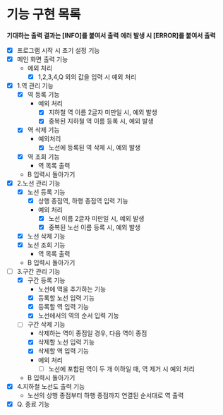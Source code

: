 # 기능 구현 목록
**기대하는 출력 결과는 [INFO]를 붙여서 출력**
**에러 발생 시 [ERROR]를 붙여서 출력**

- [X] 프로그램 시작 시 초기 설정 기능
- [X] 메인 화면 출력 기능
  - 예외 처리
    - [X] 1,2,3,4,Q 외의 값을 입력 시 예외 처리
- [X] 1.역 관리 기능 
  - [X] 역 등록 기능
    - 예외 처리
      - [X] 지하철 역 이름 2글자 미만일 시, 예외 발생
      - [X] 중복된 지하철 역 이름 등록 시, 예외 발생 
  - [X] 역 삭제 기능
    - 예외처리
      - [X] 노선에 등록된 역 삭제 시, 예외 발생
  - [X] 역 조회 기능
    - 역 목록 출력
  - B 입력시 돌아가기
- [X] 2.노선 관리 기능
  - [X] 노선 등록 기능
    - [X] 상행 종점역, 하행 종점역 입력 기능
    - 예외 처리
      - [X] 노선 이름 2글자 미만일 시, 예외 발생
      - [X] 중복된 노선 이름 등록 시, 예외 발생
  - [X] 노선 삭제 기능
  - [X] 노선 조회 기능
    - 역 목록 출력
  - B 입력시 돌아가기
- [ ] 3.구간 관리 기능
  - [X] 구간 등록 기능
    - 노선에 역을 추가하는 기능
    - [X] 등록할 노선 입력 기능
    - [X] 등록할 역 입력 기능
    - [X] 노선에서의 역의 순서 입력 기능
  - [ ] 구간 삭제 기능
    - 삭제하는 역이 종점일 경우, 다음 역이 종점
    - [X] 삭제할 노선 입력 기능
    - [X] 삭제할 역 입력 기능
    - 예외 처리
      - [ ] 노선에 포함된 역이 두 개 이하일 때, 역 제거 시 예외 처리
  - B 입력시 돌아가기
- [X] 4.지하철 노선도 출력 기능
  - 노선의 상행 종점부터 하행 종점까지 연결된 순서대로 역 출력
- [X] Q. 종료 기능